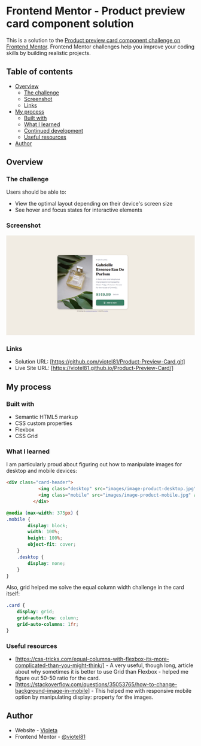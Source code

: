 # Frontend Mentor - Product preview card component solution

This is a solution to the [Product preview card component challenge on Frontend Mentor](https://www.frontendmentor.io/challenges/product-preview-card-component-GO7UmttRfa). Frontend Mentor challenges help you improve your coding skills by building realistic projects. 

## Table of contents

- [Overview](#overview)
  - [The challenge](#the-challenge)
  - [Screenshot](#screenshot)
  - [Links](#links)
- [My process](#my-process)
  - [Built with](#built-with)
  - [What I learned](#what-i-learned)
  - [Continued development](#continued-development)
  - [Useful resources](#useful-resources)
- [Author](#author)

## Overview

### The challenge

Users should be able to:

- View the optimal layout depending on their device's screen size
- See hover and focus states for interactive elements

### Screenshot

![](./screenshot.jpg)

### Links

- Solution URL: [https://github.com/viotel81/Product-Preview-Card.git]
- Live Site URL: [https://viotel81.github.io/Product-Preview-Card/]

## My process

### Built with

- Semantic HTML5 markup
- CSS custom properties
- Flexbox
- CSS Grid

### What I learned

I am particularly proud about figuring out how to manipulate images for desktop and mobile devices:

```html
<div class="card-header">
            <img class="desktop" src="images/image-product-desktop.jpg" alt="product" />
            <img class="mobile" src="images/image-product-mobile.jpg" alt="product">
          </div>
```
```css
@media (max-width: 375px) {
.mobile {
        display: block;
        width: 100%;
        height: 100%;
        object-fit: cover;
    }
    .desktop {
        display: none;
    }   
}
```

Also, grid helped me solve the equal column width challenge in the card itself:

```css
.card {
    display: grid;
    grid-auto-flow: column;
    grid-auto-columns: 1fr;
}
```

### Useful resources

- [https://css-tricks.com/equal-columns-with-flexbox-its-more-complicated-than-you-might-think/] - A very useful, though long, article about why sometimes it is better to use Grid than Flexbox - helped me figure out 50-50 ratio for the card.
- [https://stackoverflow.com/questions/35053765/how-to-change-background-image-in-mobile] - This helped me with responsive mobile option by manipulating display: property for the images.

## Author

- Website - [Violeta](https://www.linkedin.com/in/violeta-telich-mba-84a2b435/)
- Frontend Mentor - [@viotel81](https://www.frontendmentor.io/profile/viotel81)

